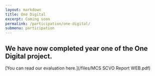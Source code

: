 ```yaml
---
layout: markdown
title: One Digital
excerpt: Coming soon
permalink: /participation/one-digital/
submenu: participation
---
```


## We have now completed year one of the One Digital project.

[You can read our evaluation here.](/files/MCS SCVO Report WEB.pdf)
